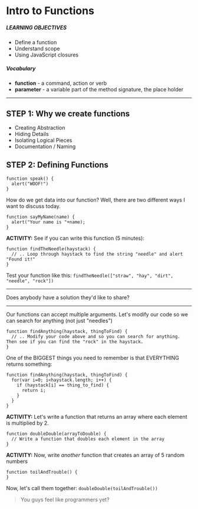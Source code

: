 # Intro to Functions

##### LEARNING OBJECTIVES
- Define a function
- Understand scope
- Using JavaScript closures

##### Vocabulary
- **function** - a command, action or verb
- **parameter** - a variable part of the method signature, the place holder

---

## STEP 1: Why we create functions

- Creating Abstraction
- Hiding Details
- Isolating Logical Pieces
- Documentation / Naming

## STEP 2: Defining Functions

```
function speak() {
  alert("WOOF!")
}
```

How do we get data into our function?  Well, there are two different ways I want to discuss today.

```
function sayMyName(name) {
  alert("Your name is "+name);
}
```

**ACTIVITY:** See if you can write this function (5 minutes):

```
function findTheNeedle(haystack) {
  // .. Loop through haystack to find the string "needle" and alert "Found it!"
}
```

Test your function like this: `findTheNeedle(["straw", "hay", "dirt", "needle", "rock"])`

---

Does anybody have a solution they'd like to share?

---

Our functions can accept multiple arguments.  Let's modify our code so we can search for anything (not just "needles")

```
function findAnything(haystack, thingToFind) {
  // .. Modify your code above and so you can search for anything. Then see if you can find the "rock" in the haystack.
}
```

One of the BIGGEST things you need to remember is that EVERYTHING returns something:

```
function findAnything(haystack, thingToFind) {
  for(var i=0; i<haystack.length; i++) {
    if (haystack[i] == thing_to_find) {
      return i;
    }
  }
}
```

**ACTIVITY:** Let's write a function that returns an array where each element is
multiplied by 2.

```
function doubleDouble(arrayToDouble) {
  // Write a function that doubles each element in the array
}
```

**ACTIVITY:** Now, write *another* function that creates an array of 5 random
numbers

```
function toilAndTrouble() {
}
```

Now, let's call them together: `doubleDouble(toilAndTrouble())`

> You guys feel like programmers yet?
